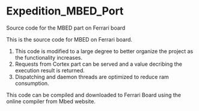 Expedition_MBED_Port
====================

Source code for the MBED part on Ferrari board

This is the source code for MBED on Ferrari board. 
1. This code is modified to a large degree to better organize the project as the functionality increases.
2. Requests from Cortex part can be served and a value decribing the execution result is returned.
3. Dispatching and daemon threads are optimized to reduce ram consumption. 

This code can be compiled and downloaded to Ferrari Board using the online compiler from Mbed website.

